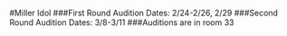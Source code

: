<br/>
#Miller Idol
###First Round Audition Dates: 2/24-2/26, 2/29
###Second Round Audition Dates: 3/8-3/11
###Auditions are in room 33

